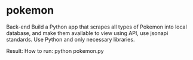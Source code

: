 # pokemon
Back-end
Build a Python app that scrapes all types of Pokemon into local database, and make them available to view using API, use jsonapi standards. Use Python and only necessary libraries.

Result:
How to run:
python pokemon.py
